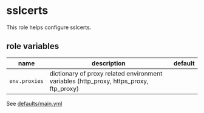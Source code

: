# sslcerts

This role helps configure sslcerts.

## role variables

|name|description|default|
|----|-----------|-------|
|`env.proxies`|dictionary of proxy related environment variables (http_proxy, https_proxy, ftp_proxy)||

See [defaults/main.yml](https://github.com/ryankanno/ansible-roles/blob/master/sslcerts/defaults/main.yml)
